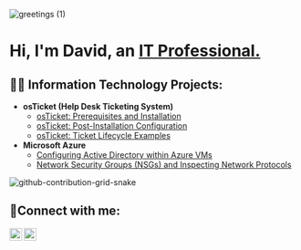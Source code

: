 ![greetings (1)](https://user-images.githubusercontent.com/109401839/212478916-224c7588-ae9d-41bf-ad0f-228ab2e0d110.gif)
<h1>Hi, I'm David, an <a href="https://linkedin.com/in/davidlobel">IT Professional.</a></h1>


<h2>👨‍💻 Information Technology Projects:</h2>

- <b>osTicket (Help Desk Ticketing System)</b>
  - [osTicket: Prerequisites and Installation](https://github.com/davidlobel/osticket-prereqs)
  - [osTicket: Post-Installation Configuration](https://github.com/davidlobel/post-install-config)
  - [osTicket: Ticket Lifecycle Examples](https://github.com/davidlobel/ticket-lifecycle)
- <b>Microsoft Azure</b>
  - [Configuring Active Directory within Azure VMs](https://github.com/davidlobel/configure-ad)
  - [Network Security Groups (NSGs) and Inspecting Network Protocols](https://github.com/davidlobel/azure-network-protocols)

![github-contribution-grid-snake](https://user-images.githubusercontent.com/109401839/212478926-900d4c1f-7cc6-4334-a601-523e4f7c5a62.svg)

<h2>🤳Connect with me:</h2>


[<img align="left" alt="David | LinkedIn" width="22px" src="https://cdn.jsdelivr.net/npm/simple-icons@v3/icons/linkedin.svg" />][linkedin]
[<img align="left" alt="david | Instagram" width="22px" src="https://cdn.jsdelivr.net/npm/simple-icons@v3/icons/instagram.svg" />][instagram]


[instagram]: https://www.instagram.com/theictproject
[linkedin]: https://linkedin.com/in/davidlobel
